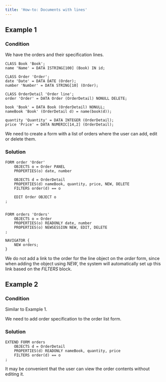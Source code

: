```yaml
---
title: 'How-to: Documents with lines'
---
```


## Example 1

### Condition

We have the orders and their specification lines.

```lsf
CLASS Book 'Book';
name 'Name' = DATA ISTRING[100] (Book) IN id;

CLASS Order 'Order';
date 'Date' = DATA DATE (Order);
number 'Number' = DATA STRING[10] (Order);

CLASS OrderDetail 'Order line';
order 'Order' = DATA Order (OrderDetail) NONULL DELETE;

book 'Book' = DATA Book (OrderDetail) NONULL;
nameBook 'Book' (OrderDetail d) = name(book(d));

quantity 'Quantity' = DATA INTEGER (OrderDetail);
price 'Price' = DATA NUMERIC[14,2] (OrderDetail);
```

We need to create a form with a list of orders where the user can add, edit or delete them.

### Solution

```lsf
FORM order 'Order'
    OBJECTS o = Order PANEL
    PROPERTIES(o) date, number

    OBJECTS d = OrderDetail
    PROPERTIES(d) nameBook, quantity, price, NEW, DELETE
    FILTERS order(d) == o

    EDIT Order OBJECT o
;


FORM orders 'Orders'
    OBJECTS o = Order
    PROPERTIES(o) READONLY date, number
    PROPERTIES(o) NEWSESSION NEW, EDIT, DELETE
;

NAVIGATOR {
    NEW orders;
}
```

We do not add a link to the order for the line object on the *order* form, since when adding the object using *NEW*, the system will automatically set up this link based on the *FILTERS* block.

## Example 2

### Condition

Similar to Example 1.

We need to add order specification to the order list form.

### Solution

```lsf
EXTEND FORM orders
    OBJECTS d = OrderDetail
    PROPERTIES(d) READONLY nameBook, quantity, price
    FILTERS order(d) == o
;
```

It may be convenient that the user can view the order contents without editing it.

  
